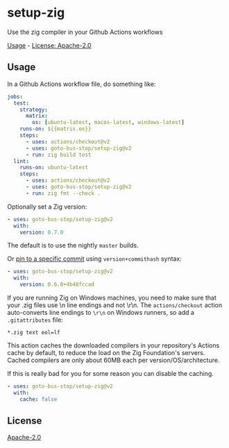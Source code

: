 # setup-zig

Use the zig compiler in your Github Actions workflows

[Usage](#usage) - [License: Apache-2.0](#license)

## Usage

In a Github Actions workflow file, do something like:

```yaml
jobs:
  test:
    strategy:
      matrix:
        os: [ubuntu-latest, macos-latest, windows-latest]
    runs-on: ${{matrix.os}}
    steps:
      - uses: actions/checkout@v2
      - uses: goto-bus-stop/setup-zig@v2
      - run: zig build test
  lint:
    runs-on: ubuntu-latest
    steps:
      - uses: actions/checkout@v2
      - uses: goto-bus-stop/setup-zig@v2
      - run: zig fmt --check .
```

Optionally set a Zig version:
```yaml
- uses: goto-bus-stop/setup-zig@v2
  with:
    version: 0.7.0
```

The default is to use the nightly `master` builds.

Or [pin to a specific commit](https://github.com/goto-bus-stop/setup-zig/issues/13) using `version+commithash` syntax:
```yaml
- uses: goto-bus-stop/setup-zig@v2
  with:
    version: 0.6.0+4b48fccad
```

If you are running Zig on Windows machines, you need to make sure that your .zig files use \n line endings and not \r\n. The `actions/checkout` action auto-converts line endings to `\r\n` on Windows runners, so add a `.gitattributes` file:
```
*.zig text eol=lf
```

This action caches the downloaded compilers in your repository's Actions cache by default,
to reduce the load on the Zig Foundation's servers. Cached compilers are only about 60MB
each per version/OS/architecture.

If this is really bad for you for some reason you can disable the caching.

```yaml
- uses: goto-bus-stop/setup-zig@v2
  with:
    cache: false
```

## License

[Apache-2.0](LICENSE.md)
